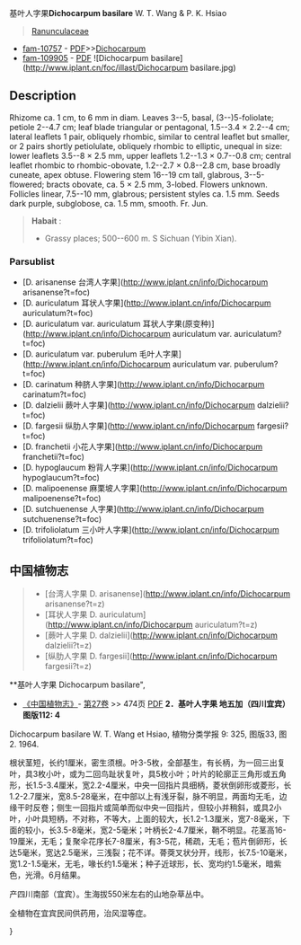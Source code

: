 基叶人字果**Dichocarpum basilare** W. T. Wang & P. K. Hsiao

> [Ranunculaceae](http://www.iplant.cn/info/Ranunculaceae?t=foc)
* [fam-10757](http://www.iplant.cn/foc/fam/10757) - [PDF](http://www.iplant.cn/foc/pdf/Ranunculaceae.pdf)>>[Dichocarpum](http://www.iplant.cn/info/Dichocarpum?t=foc)
* [fam-109905](http://www.iplant.cn/foc/fam/109905) - [PDF](http://www.iplant.cn/foc/pdf/Dichocarpum.pdf)
![Dichocarpum basilare](http://www.iplant.cn/foc/illast/Dichocarpum basilare.jpg)

## Description

Rhizome ca. 1 cm, to 6 mm in diam. Leaves 3--5, basal, (3--)5-foliolate; petiole 2--4.7 cm; leaf blade triangular or pentagonal, 1.5--3.4 × 2.2--4 cm; lateral leaflets 1 pair, obliquely rhombic, similar to central leaflet but smaller, or 2 pairs shortly petiolulate, obliquely rhombic to elliptic, unequal in size: lower leaflets 3.5--8 × 2.5 mm, upper leaflets 1.2--1.3 × 0.7--0.8 cm; central leaflet rhombic to rhombic-obovate, 1.2--2.7 × 0.8--2.8 cm, base broadly cuneate, apex obtuse. Flowering stem 16--19 cm tall, glabrous, 3--5-flowered; bracts obovate, ca. 5 × 2.5 mm, 3-lobed. Flowers unknown. Follicles linear, 7.5--10 mm, glabrous; persistent styles ca. 1.5 mm. Seeds dark purple, subglobose, ca. 1.5 mm, smooth. Fr. Jun.


> **Habait** : 
>* Grassy places; 500--600 m. S Sichuan (Yibin Xian).



### Parsublist

* [D.  arisanense  台湾人字果](http://www.iplant.cn/info/Dichocarpum arisanense?t=foc)
* [D.  auriculatum  耳状人字果](http://www.iplant.cn/info/Dichocarpum auriculatum?t=foc)
* [D.  auriculatum var. auriculatum  耳状人字果(原变种)](http://www.iplant.cn/info/Dichocarpum auriculatum var. auriculatum?t=foc)
* [D.  auriculatum var. puberulum  毛叶人字果](http://www.iplant.cn/info/Dichocarpum auriculatum var. puberulum?t=foc)
* [D.  carinatum  种脐人字果](http://www.iplant.cn/info/Dichocarpum carinatum?t=foc)
* [D.  dalzielii  蕨叶人字果](http://www.iplant.cn/info/Dichocarpum dalzielii?t=foc)
* [D.  fargesii  纵肋人字果](http://www.iplant.cn/info/Dichocarpum fargesii?t=foc)
* [D.  franchetii  小花人字果](http://www.iplant.cn/info/Dichocarpum franchetii?t=foc)
* [D.  hypoglaucum  粉背人字果](http://www.iplant.cn/info/Dichocarpum hypoglaucum?t=foc)
* [D.  malipoenense  麻栗坡人字果](http://www.iplant.cn/info/Dichocarpum malipoenense?t=foc)
* [D.  sutchuenense  人字果](http://www.iplant.cn/info/Dichocarpum sutchuenense?t=foc)
* [D.  trifoliolatum  三小叶人字果](http://www.iplant.cn/info/Dichocarpum trifoliolatum?t=foc)


## 中国植物志

> * [台湾人字果  D.  arisanense](http://www.iplant.cn/info/Dichocarpum arisanense?t=z)
> * [耳状人字果  D.  auriculatum](http://www.iplant.cn/info/Dichocarpum auriculatum?t=z)
> * [蕨叶人字果  D.  dalzielii](http://www.iplant.cn/info/Dichocarpum dalzielii?t=z)
> * [纵肋人字果  D.  fargesii](http://www.iplant.cn/info/Dichocarpum fargesii?t=z)


**基叶人字果 Dichocarpum basilare",


* [《中国植物志》](http://www.iplant.cn/frps)- [第27卷](http://www.iplant.cn/frps/vol/27) >> 474页 [PDF](http://www.iplant.cn/frps/pdf/27/474a.pdf)
**2．基叶人字果 地五加（四川宜宾）图版112: 4**

Dichocarpum basilare W. T. Wang et Hsiao, 植物分类学报 9: 325, 图版33, 图2. 1964.

根状茎短，长约1厘米，密生须根。叶3-5枚，全部基生，有长柄，为一回三出复叶，具3枚小叶，或为二回鸟趾状复叶，具5枚小叶；叶片的轮廓正三角形或五角形，长1.5-3.4厘米，宽2.2-4厘米，中央一回指片具细柄，菱状倒卵形或菱形，长1.2-2.7厘米，宽8.5-28毫米，在中部以上有浅牙裂，脉不明显，两面均无毛，边缘干时反卷；侧生一回指片或简单而似中央一回指片，但较小并稍斜，或具2小叶，小叶具短柄，不对称，不等大，上面的较大，长1.2-1.3厘米，宽7-8毫米，下面的较小，长3.5-8毫米，宽2-5毫米；叶柄长2-4.7厘米，鞘不明显。花茎高16-19厘米，无毛；复聚伞花序长7-8厘米，有3-5花，稀疏，无毛；苞片倒卵形，长达5毫米，宽达2.5毫米，三浅裂；花不详。蓇葖叉状分开，线形，长7.5-10毫米，宽1.2-1.5毫米，无毛，喙长约1.5毫米；种子近球形，长、宽均约1.5毫米，暗紫色，光滑。6月结果。

产四川南部（宜宾）。生海拔550米左右的山地杂草丛中。

全植物在宜宾民间供药用，治风湿等症。



}